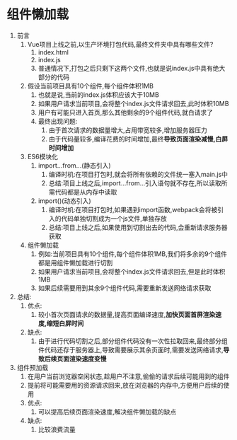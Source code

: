 # 组件懒加载

1. 前言
   1. Vue项目上线之前,以生产环境打包代码,最终文件夹中具有哪些文件?
      1. index.html
      2. index.js
      3. 普通情况下,打包之后只剩下这两个文件,也就是说index.js中具有绝大部分的代码
   2. 假设当前项目具有10个组件,每个组件体积1MB
      1. 也就是说,当前的index.js体积应该大于10MB
      2. 如果用户请求当前项目,会将整个index.js文件请求回去,此时体积10MB
      3. 用户有可能只进入首页,那么其他剩余的9个组件代码,就白请求了
      4. 最终出现问题:
         1. 由于首次请求的数据量增大,占用带宽较多,增加服务器压力
         2. 由于代码量较多,编译花费的时间增加,最终**导致页面渲染减慢,白屏时间增加**
   3. ES6模块化
      1. import...from...(静态引入)
         1. 编译时机:在项目打包时,就会将所有依赖的文件统一塞入main.js中
         2. 总结:项目上线之后,import...from...引入语句就不存在,所以读取所需代码都是从内存中读取
      2. import()(动态引入)
         1. 编译时机:在项目打包时,如果遇到import函数,webpack会将被引入的代码单独切割成为一个js文件,单独存放
         2. 总结:项目上线之后,如果使用到切割出去的代码,会重新请求服务器获取
   4. 组件懒加载
      1. 例如:当前项目具有10个组件,每个组件体积1MB,我们将多余的9个组件都是用组件懒加载进行切割
      2. 如果用户请求当前项目,会将整个index.js文件请求回去,但是此时体积1MB
      3. 如果后续需要用到其余9个组件代码,需要重新发送网络请求获取
2. 总结:
   1. 优点:
      1. 较小首次页面请求的数据量,提高页面编译速度,**加快页面首屏渲染速度,缩短白屏时间**
   2. 缺点:
      1. 由于进行代码切割之后,部分组件代码没有一次性拉取回来,最终部分组件代码还存于服务器上,导致需要展示其余页面时,需要发送网络请求,**导致后续页面渲染速度变慢**
3. 组件预加载
   1. 在用户当前浏览器空闲状态,趁用户不注意,偷偷的请求后续可能用到的组件
   2. 提前将可能需要用的资源请求回来,放在浏览器的内存中,方便用户后续的使用
   3. 优点:
      1. 可以提高后续页面渲染速度,解决组件懒加载的缺点
   4. 缺点:
      1. 比较浪费流量

